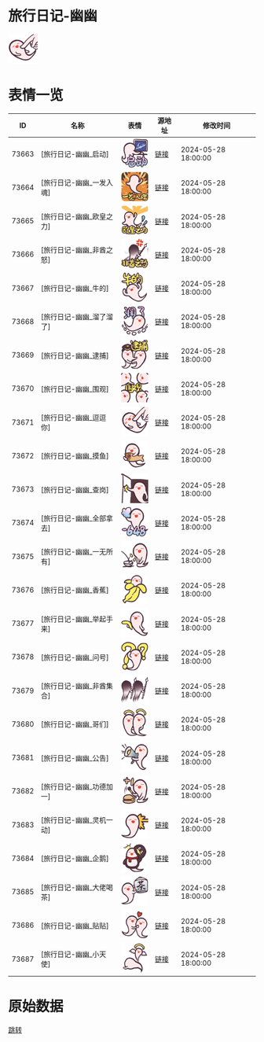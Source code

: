 # 旅行日记-幽幽

<img src="./cover.png" height="60" alt="cover" />

# 表情一览

|ID|名称|表情|源地址|修改时间|
|----|----|----|----|----|
|73663|[旅行日记-幽幽_启动]|<img src="./pic/073663_%5B旅行日记-幽幽_启动%5D.png" height="60" alt="启动"/>|[链接](https://i0.hdslb.com/bfs/garb/f8a61825d9b0ce46a63039bdf03492469f5656f5.png)|2024-05-28 18:00:00|
|73664|[旅行日记-幽幽_一发入魂]|<img src="./pic/073664_%5B旅行日记-幽幽_一发入魂%5D.png" height="60" alt="一发入魂"/>|[链接](https://i0.hdslb.com/bfs/garb/a3c7d9f252aef6d4c213802c13523b8768c06d3b.png)|2024-05-28 18:00:00|
|73665|[旅行日记-幽幽_欧皇之力]|<img src="./pic/073665_%5B旅行日记-幽幽_欧皇之力%5D.png" height="60" alt="欧皇之力"/>|[链接](https://i0.hdslb.com/bfs/garb/0f1d83c91ef144d483b48b5ca2838e408861449c.png)|2024-05-28 18:00:00|
|73666|[旅行日记-幽幽_非酋之怒]|<img src="./pic/073666_%5B旅行日记-幽幽_非酋之怒%5D.png" height="60" alt="非酋之怒"/>|[链接](https://i0.hdslb.com/bfs/garb/8f7e2dc3a3045f615f8d63fbb51b20f6f25fd9ba.png)|2024-05-28 18:00:00|
|73667|[旅行日记-幽幽_牛的]|<img src="./pic/073667_%5B旅行日记-幽幽_牛的%5D.png" height="60" alt="牛的"/>|[链接](https://i0.hdslb.com/bfs/garb/23276273c6e9e6ea06e2ba1b874bd73053fc8cee.png)|2024-05-28 18:00:00|
|73668|[旅行日记-幽幽_溜了溜了]|<img src="./pic/073668_%5B旅行日记-幽幽_溜了溜了%5D.png" height="60" alt="溜了溜了"/>|[链接](https://i0.hdslb.com/bfs/garb/0e11a73717f3e26c5d39cac3a7853e862ffffe1d.png)|2024-05-28 18:00:00|
|73669|[旅行日记-幽幽_逮捕]|<img src="./pic/073669_%5B旅行日记-幽幽_逮捕%5D.png" height="60" alt="逮捕"/>|[链接](https://i0.hdslb.com/bfs/garb/a51503bb2d378d7d6c92d6488863fc10e4d8b3c1.png)|2024-05-28 18:00:00|
|73670|[旅行日记-幽幽_围观]|<img src="./pic/073670_%5B旅行日记-幽幽_围观%5D.png" height="60" alt="围观"/>|[链接](https://i0.hdslb.com/bfs/garb/235efe9b1713cd42bf234b259f00265ce6d85373.png)|2024-05-28 18:00:00|
|73671|[旅行日记-幽幽_逗逗你]|<img src="./pic/073671_%5B旅行日记-幽幽_逗逗你%5D.png" height="60" alt="逗逗你"/>|[链接](https://i0.hdslb.com/bfs/garb/1c21ecbb81964d5896a14966fc37c36afa89edfa.png)|2024-05-28 18:00:00|
|73672|[旅行日记-幽幽_摸鱼]|<img src="./pic/073672_%5B旅行日记-幽幽_摸鱼%5D.png" height="60" alt="摸鱼"/>|[链接](https://i0.hdslb.com/bfs/garb/2ef4d5177f345a6f1aea75e78a344b0df346863c.png)|2024-05-28 18:00:00|
|73673|[旅行日记-幽幽_查岗]|<img src="./pic/073673_%5B旅行日记-幽幽_查岗%5D.png" height="60" alt="查岗"/>|[链接](https://i0.hdslb.com/bfs/garb/c26d975bfcec9dcfb799855430624d28fd131a21.png)|2024-05-28 18:00:00|
|73674|[旅行日记-幽幽_全部拿去]|<img src="./pic/073674_%5B旅行日记-幽幽_全部拿去%5D.png" height="60" alt="全部拿去"/>|[链接](https://i0.hdslb.com/bfs/garb/b41ae69fa7bf1adcf1e756d0dc3e572dbff2a614.png)|2024-05-28 18:00:00|
|73675|[旅行日记-幽幽_一无所有]|<img src="./pic/073675_%5B旅行日记-幽幽_一无所有%5D.png" height="60" alt="一无所有"/>|[链接](https://i0.hdslb.com/bfs/garb/1fff672dc0f7083b28fe3d26667222de04735de6.png)|2024-05-28 18:00:00|
|73676|[旅行日记-幽幽_香蕉]|<img src="./pic/073676_%5B旅行日记-幽幽_香蕉%5D.png" height="60" alt="香蕉"/>|[链接](https://i0.hdslb.com/bfs/garb/ad11d05f299eb94abe46985eb6cc523fdf63bf5b.png)|2024-05-28 18:00:00|
|73677|[旅行日记-幽幽_举起手来]|<img src="./pic/073677_%5B旅行日记-幽幽_举起手来%5D.png" height="60" alt="举起手来"/>|[链接](https://i0.hdslb.com/bfs/garb/2eb0bd86dd98c3d95eb26e3652802b9b0e49b000.png)|2024-05-28 18:00:00|
|73678|[旅行日记-幽幽_问号]|<img src="./pic/073678_%5B旅行日记-幽幽_问号%5D.png" height="60" alt="问号"/>|[链接](https://i0.hdslb.com/bfs/garb/f179e29ab115daec47cdc298a379a7fdf45612fb.png)|2024-05-28 18:00:00|
|73679|[旅行日记-幽幽_非酋集合]|<img src="./pic/073679_%5B旅行日记-幽幽_非酋集合%5D.png" height="60" alt="非酋集合"/>|[链接](https://i0.hdslb.com/bfs/garb/3408ffd4c2d3278d2dbd54a7534e48530bae31ee.png)|2024-05-28 18:00:00|
|73680|[旅行日记-幽幽_哥们]|<img src="./pic/073680_%5B旅行日记-幽幽_哥们%5D.png" height="60" alt="哥们"/>|[链接](https://i0.hdslb.com/bfs/garb/9597d71e239a8baccd82e2c3c37a8652e8554220.png)|2024-05-28 18:00:00|
|73681|[旅行日记-幽幽_公告]|<img src="./pic/073681_%5B旅行日记-幽幽_公告%5D.png" height="60" alt="公告"/>|[链接](https://i0.hdslb.com/bfs/garb/40a2256898e91e6dff12a21c6805e134b8e7547b.png)|2024-05-28 18:00:00|
|73682|[旅行日记-幽幽_功德加一]|<img src="./pic/073682_%5B旅行日记-幽幽_功德加一%5D.png" height="60" alt="功德加一"/>|[链接](https://i0.hdslb.com/bfs/garb/2add5cb0bf45f7174e386ca62bc6f5ab51da3ac1.png)|2024-05-28 18:00:00|
|73683|[旅行日记-幽幽_灵机一动]|<img src="./pic/073683_%5B旅行日记-幽幽_灵机一动%5D.png" height="60" alt="灵机一动"/>|[链接](https://i0.hdslb.com/bfs/garb/67a7c11dae94b226e6688f67f66ec283cad88157.png)|2024-05-28 18:00:00|
|73684|[旅行日记-幽幽_企鹅]|<img src="./pic/073684_%5B旅行日记-幽幽_企鹅%5D.png" height="60" alt="企鹅"/>|[链接](https://i0.hdslb.com/bfs/garb/2950cb3d2c9c19e823b984ec6d1bf021fc5c523d.png)|2024-05-28 18:00:00|
|73685|[旅行日记-幽幽_大佬喝茶]|<img src="./pic/073685_%5B旅行日记-幽幽_大佬喝茶%5D.png" height="60" alt="大佬喝茶"/>|[链接](https://i0.hdslb.com/bfs/garb/3d24217300d52cd060aa02ebdb1765132b610573.png)|2024-05-28 18:00:00|
|73686|[旅行日记-幽幽_贴贴]|<img src="./pic/073686_%5B旅行日记-幽幽_贴贴%5D.png" height="60" alt="贴贴"/>|[链接](https://i0.hdslb.com/bfs/garb/a9e2ce0cc7f09b3dcd80d1e25f196c634bcea066.png)|2024-05-28 18:00:00|
|73687|[旅行日记-幽幽_小天使]|<img src="./pic/073687_%5B旅行日记-幽幽_小天使%5D.png" height="60" alt="小天使"/>|[链接](https://i0.hdslb.com/bfs/garb/fd8513b8a508b1644bb845cb7b326981fff7aeb9.png)|2024-05-28 18:00:00|

# 原始数据

[跳转](./raw.json)

